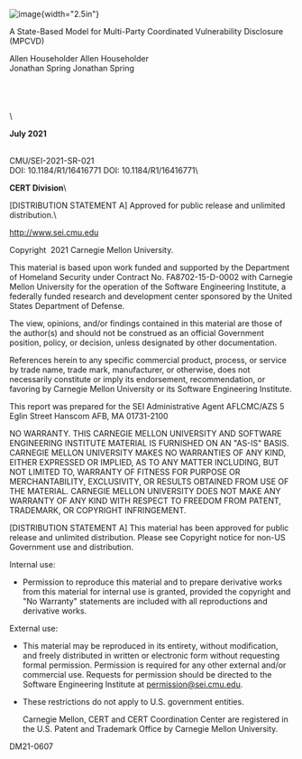 
![image](assets/Software_Engineering_Institute_Unitmark_Red_and_Black.jpg){width="2.5in"}

A State-Based Model for Multi-Party Coordinated Vulnerability Disclosure
(MPCVD)

Allen Householder Allen Householder\
Jonathan Spring Jonathan Spring\
\
\
\
\
\

**July 2021**

\
CMU/SEI-2021-SR-021\
DOI: 10.1184/R1/16416771 DOI: 10.1184/R1/16416771\

**CERT Division**\

\[DISTRIBUTION STATEMENT A\] Approved for public release and unlimited
distribution.\

<http://www.sei.cmu.edu>

Copyright  2021 Carnegie Mellon University.

This material is based upon work funded and supported by the Department
of Homeland Security under Contract No. FA8702-15-D-0002 with Carnegie
Mellon University for the operation of the Software Engineering
Institute, a federally funded research and development center sponsored
by the United States Department of Defense.

The view, opinions, and/or findings contained in this material are those
of the author(s) and should not be construed as an official Government
position, policy, or decision, unless designated by other documentation.

References herein to any specific commercial product, process, or
service by trade name, trade mark, manufacturer, or otherwise, does not
necessarily constitute or imply its endorsement, recommendation, or
favoring by Carnegie Mellon University or its Software Engineering
Institute.

This report was prepared for the SEI Administrative Agent AFLCMC/AZS 5
Eglin Street Hanscom AFB, MA 01731-2100

NO WARRANTY. THIS CARNEGIE MELLON UNIVERSITY AND SOFTWARE ENGINEERING
INSTITUTE MATERIAL IS FURNISHED ON AN \"AS-IS\" BASIS. CARNEGIE MELLON
UNIVERSITY MAKES NO WARRANTIES OF ANY KIND, EITHER EXPRESSED OR IMPLIED,
AS TO ANY MATTER INCLUDING, BUT NOT LIMITED TO, WARRANTY OF FITNESS FOR
PURPOSE OR MERCHANTABILITY, EXCLUSIVITY, OR RESULTS OBTAINED FROM USE OF
THE MATERIAL. CARNEGIE MELLON UNIVERSITY DOES NOT MAKE ANY WARRANTY OF
ANY KIND WITH RESPECT TO FREEDOM FROM PATENT, TRADEMARK, OR COPYRIGHT
INFRINGEMENT.

\[DISTRIBUTION STATEMENT A\] This material has been approved for public
release and unlimited distribution. Please see Copyright notice for
non-US Government use and distribution.

Internal use:

-   Permission to reproduce this material and to prepare derivative
    works from this material for internal use is granted, provided the
    copyright and "No Warranty" statements are included with all
    reproductions and derivative works.

External use:

-   This material may be reproduced in its entirety, without
    modification, and freely distributed in written or electronic form
    without requesting formal permission. Permission is required for any
    other external and/or commercial use. Requests for permission should
    be directed to the Software Engineering Institute at
    permission@sei.cmu.edu.

-   These restrictions do not apply to U.S. government entities.

    Carnegie Mellon, CERT and CERT Coordination Center are registered in
    the U.S. Patent and Trademark Office by Carnegie Mellon University.

DM21-0607

